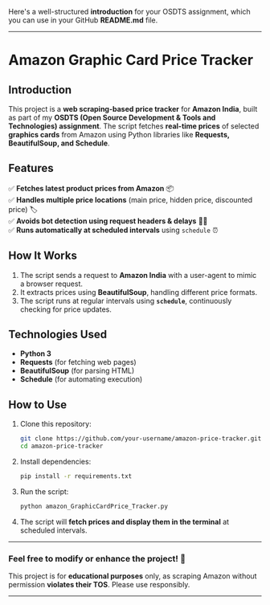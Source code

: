 Here's a well-structured **introduction** for your OSDTS assignment, which you can use in your GitHub **README.md** file.  

---

# **Amazon Graphic Card Price Tracker**  

## **Introduction**  
This project is a **web scraping-based price tracker** for **Amazon India**, built as part of my **OSDTS (Open Source Development & Tools and Technologies) assignment**. The script fetches **real-time prices** of selected **graphics cards** from Amazon using Python libraries like **Requests, BeautifulSoup, and Schedule**.  

## **Features**  
✅ **Fetches latest product prices from Amazon** 📦  
✅ **Handles multiple price locations** (main price, hidden price, discounted price) 🏷️  
✅ **Avoids bot detection using request headers & delays** 🕵️‍♂️  
✅ **Runs automatically at scheduled intervals** using `schedule` ⏰  

## **How It Works**  
1. The script sends a request to **Amazon India** with a user-agent to mimic a browser request.  
2. It extracts prices using **BeautifulSoup**, handling different price formats.  
3. The script runs at regular intervals using **`schedule`**, continuously checking for price updates.  

## **Technologies Used**  
- **Python 3**  
- **Requests** (for fetching web pages)  
- **BeautifulSoup** (for parsing HTML)  
- **Schedule** (for automating execution)  

## **How to Use**  
1. Clone this repository:  
   ```sh
   git clone https://github.com/your-username/amazon-price-tracker.git
   cd amazon-price-tracker
   ```
2. Install dependencies:  
   ```sh
   pip install -r requirements.txt
   ```
3. Run the script:  
   ```sh
   python amazon_GraphicCardPrice_Tracker.py
   ```
4. The script will **fetch prices and display them in the terminal** at scheduled intervals.  

---

### **Feel free to modify or enhance the project! 🚀**  
This project is for **educational purposes** only, as scraping Amazon without permission **violates their TOS**. Please use responsibly.  

---

